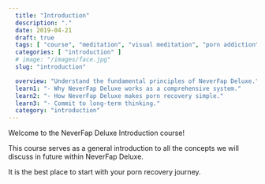 ```yaml
---
  title: "Introduction"
  description: "."
  date: 2019-04-21
  draft: true
  tags: [ "course", "meditation", "visual meditation", "porn addiction", "addiction", "awareness", "awareness exercises", "perspective", "nofap", "neverfap", "neverfap deluxe" ]
  categories: [ "introduction" ]
  # image: "/images/face.jpg"
  slug: "introduction"

  overview: "Understand the fundamental principles of NeverFap Deluxe."
  learn1: "- Why NeverFap Deluxe works as a comprehensive system."
  learn2: "- How NeverFap Deluxe makes porn recovery simple."
  learn3: "- Commit to long-term thinking."
  category: "introduction"
---
```


Welcome to the NeverFap Deluxe Introduction course!

This course serves as a general introduction to all the concepts we will discuss in future within NeverFap Deluxe.

It is the best place to start with your porn recovery journey.
